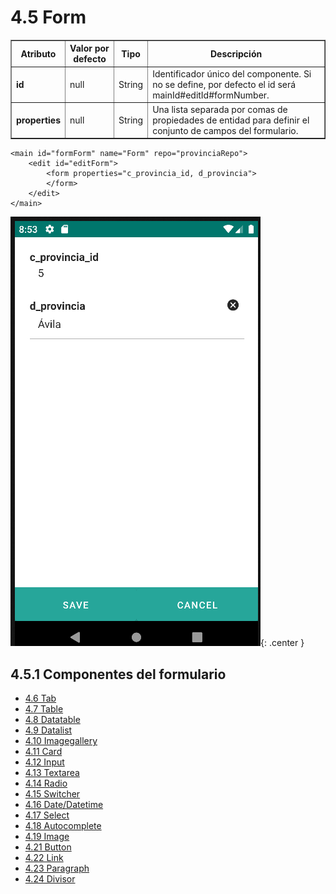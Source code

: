 # 4.5 Form
<table border="1">
    <thead>
        <tr>
            <th colspan="2">Atributo</th>
            <th>Valor por defecto</th>
            <th>Tipo</th>
            <th>Descripción</th>
         </tr>
    </thead>
    <tbody>
        <tr>
            <td colspan="2"><strong>id</strong></td>
            <td>null</td>
            <td>String</td>
            <td>Identificador único del componente. Si no se define, por defecto el id será mainId#editId#formNumber.</td>
        </tr>
        <tr>
            <td colspan="2"><strong>properties</strong></td>
            <td>null</td>
            <td>String</td>
            <td>Una lista separada por comas de propiedades de entidad para definir el conjunto de campos del formulario.</td>
        </tr>
    </tbody>
</table>

    <main id="formForm" name="Form" repo="provinciaRepo">
        <edit id="editForm">
            <form properties="c_provincia_id, d_provincia">
            </form>
        </edit>
    </main>

![img.png](../img/form.png){: .center }

## 4.5.1 Componentes del formulario
<ul class="three-columns">
    <li><a href="../tab.es">4.6 Tab</a></li>
    <li><a href="../table.es">4.7 Table</a></li>
	<li><a href="../datatable.es">4.8 Datatable</a></li>
    <li><a href="../datalist.es">4.9 Datalist</a></li>
	<li><a href="../imagegallery.es">4.10 Imagegallery</a></li>
    <li><a href="../card.es">4.11 Card</a></li>
    <li><a href="../input.es">4.12 Input</a></li>
    <li><a href="../textarea.es">4.13 Textarea</a></li>
    <li><a href="../radio.es">4.14 Radio</a></li>
    <li><a href="../switcher.es">4.15 Switcher</a></li>
    <li><a href="../date.es">4.16 Date/Datetime</a></li>
    <li><a href="../select.es">4.17 Select</a></li>
    <li><a href="../autocomplete.es">4.18 Autocomplete</a></li>
    <li><a href="../image.es">4.19 Image</a></li>
	<li><a href="../button.es">4.21 Button</a></li>
    <li><a href="../link.es">4.22 Link</a></li>
    <li><a href="../paragraph.es">4.23 Paragraph</a></li>
    <li><a href="../divisor.es">4.24 Divisor</a></li>
</ul>

